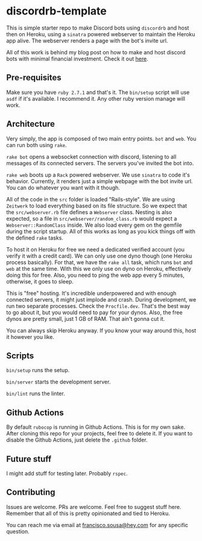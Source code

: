 # discordrb-template

This is simple starter repo to make Discord bots using `discordrb` and host then on Heroku, using a `sinatra` powered webserver to maintain the Heroku app alive. The webserver renders a page with the bot's invite url.

All of this work is behind my blog post on how to make and host discord bots with minimal financial investment. Check it out [here](https://jfranciscosousa.com/blog/posts/building-and-hosting-discord-bots).

## Pre-requisites

Make sure you have `ruby 2.7.1` and that's it. The `bin/setup` script will use `asdf` if it's available. I recommend it. Any other ruby version manage will work.

## Architecture

Very simply, the app is composed of two main entry points. `bot` and `web`. You can run both using `rake`.

`rake bot` opens a websocket connection with discord, listening to all messages of its connected servers. The servers you've invited the bot into.

`rake web` boots up a `Rack` powered webserver. We use `sinatra` to code it's behavior. Currently, it renders just a simple webpage with the bot invite url. You can do whatever you want with it though.

All of the code in the `src` folder is loaded "Rails-style". We are using `Zeitwerk` to load everything based on its file structure. So we expect that the `src/webserver.rb` file defines a `Webserver` class. Nesting is also expected, so a file in `src/webserver/random_class.rb` would expect a `Webserver::RandomClass` inside. We also load every gem on the gemfile during the script startup. All of this works as long as you kick things off with the defined `rake` tasks.

To host it on Heroku for free we need a dedicated verified account (you verify it with a credit card). We can only use one dyno though (one Heroku process basically). For that, we have the `rake all` task, which runs `bot` and `web` at the same time. With this we only use on dyno on Heroku, effectively doing this for free. Also, you need to ping the web app every 5 minutes, otherwise, it goes to sleep.

This is "free" hosting. It's incredible underpowered and with enough connected servers, it might just implode and crash. During development, we run two separate processes. Check the `Procfile.dev`. That's the best way to go about it, but you would need to pay for your dynos. Also, the free dynos are pretty small, just 1 GB of RAM. That ain't gonna cut it.

You can always skip Heroku anyway. If you know your way around this, host it however you like.

## Scripts

`bin/setup` runs the setup.

`bin/server` starts the development server.

`bin/lint` runs the linter.

## Github Actions

By default `rubocop` is running in Github Actions. This is for my own sake. After cloning this repo for your projects, feel free to delete it. If you want to disable the Github Actions, just delete the `.github` folder.

## Future stuff

I might add stuff for testing later. Probably `rspec`.

## Contributing

Issues are welcome. PRs are welcome. Feel free to suggest stuff here. Remember that all of this is pretty opinionated and tied to Heroku.

You can reach me via email at [francisco.sousa@hey.com](mailto:francisco.sousa@hey.com) for any specific question.
